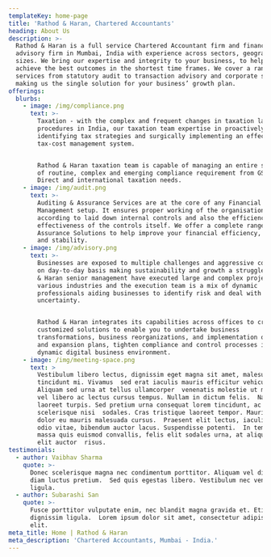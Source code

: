 ```yaml
---
templateKey: home-page
title: 'Rathod & Haran, Chartered Accountants'
heading: About Us
description: >-
  Rathod & Haran is a full service Chartered Accountant firm and financial
  advisory firm in Mumbai, India with experience across sectors, geographies and
  sizes. We bring our expertise and integrity to your business, to help you
  achieve the best outcomes in the shortest time frames. We cover a range of
  services from statutory audit to transaction advisory and corporate services –
  making us the single solution for your business’ growth plan.
offerings:
  blurbs:
    - image: /img/compliance.png
      text: >-
        Taxation - with the complex and frequent changes in taxation laws and
        procedures in India, our taxation team expertise in proactively
        identifying tax strategies and surgically implementing an effective
        tax-cost management system.


        Rathod & Haran taxation team is capable of managing an entire spectrum
        of routine, complex and emerging compliance requirement from GST to
        Direct and international taxation needs.
    - image: /img/audit.png
      text: >-
        Auditing & Assurance Services are at the core of any Financial
        Management setup. It ensures proper working of the organisation
        according to laid down internal controls and also the efficiency and
        effectiveness of the controls itself. We offer a complete range of
        Assurance Solutions to help improve your financial efficiency, accuracy
        and stability. 
    - image: /img/advisory.png
      text: >-
        Businesses are exposed to multiple challenges and aggressive competition
        on day-to-day basis making sustainability and growth a struggle. Rathod
        & Haran senior management have executed large and complex project across
        various industries and the execution team is a mix of dynamic
        professionals aiding businesses to identify risk and deal with
        uncertainty.


        Rathod & Haran integrates its capabilities across offices to create
        customized solutions to enable you to undertake business
        transformations, business reorganizations, and implementation of growth
        and expansion plans, tighten compliance and control processes in today’s
        dynamic digital business environment.
    - image: /img/meeting-space.png
      text: >
        Vestibulum libero lectus, dignissim eget magna sit amet, malesuada
        tincidunt mi. Vivamus  sed erat iaculis mauris efficitur vehicula.
        Aliquam sed urna at tellus ullamcorper  venenatis molestie ut mi. Duis
        vel libero ac lectus cursus tempus. Nullam in dictum felis.  Nam sed
        laoreet turpis. Sed pretium urna consequat lorem tincidunt, ac
        scelerisque nisi  sodales. Cras tristique laoreet tempor. Mauris vitae
        dolor eu mauris malesuada cursus.  Praesent elit lectus, iaculis vel
        odio vitae, bibendum auctor lacus. Suspendisse potenti.  In tempor,
        massa quis euismod convallis, felis elit sodales urna, at aliquet mi
        elit auctor  risus.
testimonials:
  - author: Vaibhav Sharma
    quote: >-
      Donec scelerisque magna nec condimentum porttitor. Aliquam vel diam sed
      diam luctus pretium.  Sed quis egestas libero. Vestibulum nec venenatis
      ligula. 
  - author: Subarashi San
    quote: >-
      Fusce porttitor vulputate enim, nec blandit magna gravida et. Etiam et
      dignissim ligula.  Lorem ipsum dolor sit amet, consectetur adipiscing
      elit.
meta_title: Home | Rathod & Haran
meta_description: 'Chartered Accountants, Mumbai - India.'
---
```


